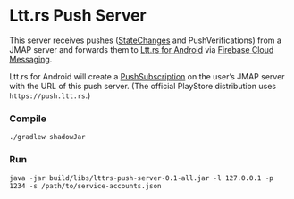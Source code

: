 # Ltt.rs Push Server

This server receives pushes ([StateChanges](https://datatracker.ietf.org/doc/html/rfc8620#section-7.1) and PushVerifications) from a JMAP server and forwards them to [Ltt.rs for Android](https://github.com/inputmice/lttrs-android) via [Firebase Cloud Messaging](https://firebase.google.com/docs/cloud-messaging).

Ltt.rs for Android will create a [PushSubscription](https://datatracker.ietf.org/doc/html/rfc8620#section-7.2) on the user’s JMAP server with the URL of this push server. (The official PlayStore distribution uses `https://push.ltt.rs`.)

### Compile
```shell
./gradlew shadowJar
```

### Run
```shell
java -jar build/libs/lttrs-push-server-0.1-all.jar -l 127.0.0.1 -p 1234 -s /path/to/service-accounts.json
```
